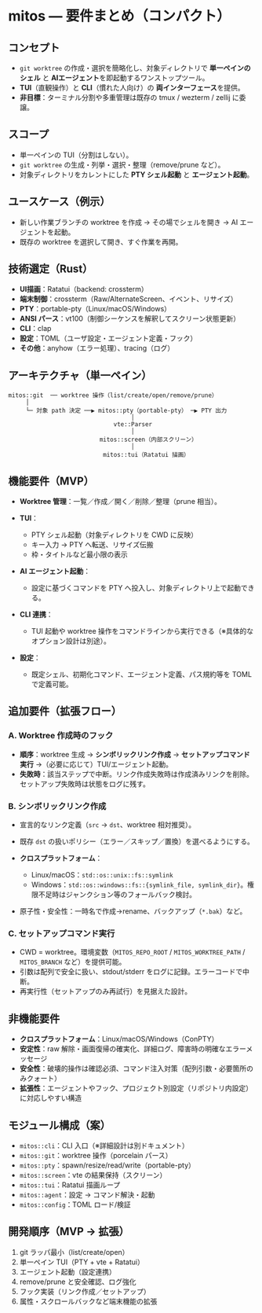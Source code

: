 # mitos — 要件まとめ（コンパクト）

## コンセプト

* `git worktree` の作成・選択を簡略化し、対象ディレクトリで **単一ペインのシェル** と **AIエージェント**を即起動するワンストップツール。
* **TUI**（直観操作）と **CLI**（慣れた人向け）の **両インターフェース**を提供。
* **非目標**：ターミナル分割や多重管理は既存の tmux / wezterm / zellij に委譲。

## スコープ

* 単一ペインの TUI（分割はしない）。
* `git worktree` の生成・列挙・選択・整理（remove/prune など）。
* 対象ディレクトリをカレントにした **PTY シェル起動** と **エージェント起動**。

## ユースケース（例示）

* 新しい作業ブランチの worktree を作成 → その場でシェルを開き → AI エージェントを起動。
* 既存の worktree を選択して開き、すぐ作業を再開。

## 技術選定（Rust）

* **UI描画**：Ratatui（backend: crossterm）
* **端末制御**：crossterm（Raw/AlternateScreen、イベント、リサイズ）
* **PTY**：portable-pty（Linux/macOS/Windows）
* **ANSI パース**：vt100（制御シーケンスを解釈してスクリーン状態更新）
* **CLI**：clap
* **設定**：TOML（ユーザ設定・エージェント定義・フック）
* **その他**：anyhow（エラー処理）、tracing（ログ）

## アーキテクチャ（単一ペイン）

```
mitos::git  ── worktree 操作（list/create/open/remove/prune）
     │
     └─ 対象 path 決定 ──▶ mitos::pty（portable-pty） ─▶ PTY 出力
                                   │
                              vte::Parser
                                   │
                          mitos::screen（内部スクリーン）
                                   │
                           mitos::tui（Ratatui 描画）
```

## 機能要件（MVP）

* **Worktree 管理**：一覧／作成／開く／削除／整理（prune 相当）。
* **TUI**：

  * PTY シェル起動（対象ディレクトリを CWD に反映）
  * キー入力 → PTY へ転送、リサイズ伝搬
  * 枠・タイトルなど最小限の表示
* **AI エージェント起動**：

  * 設定に基づくコマンドを PTY へ投入し、対象ディレクトリ上で起動できる。
* **CLI 連携**：

  * TUI 起動や worktree 操作をコマンドラインから実行できる（※具体的なオプション設計は別途）。
* **設定**：

  * 既定シェル、初期化コマンド、エージェント定義、パス規約等を TOML で定義可能。

## 追加要件（拡張フロー）

### A. Worktree 作成時のフック

* **順序**：worktree 生成 → **シンボリックリンク作成** → **セットアップコマンド実行** →（必要に応じて）TUI/エージェント起動。
* **失敗時**：該当ステップで中断。リンク作成失敗時は作成済みリンクを削除。セットアップ失敗時は状態をログに残す。

### B. シンボリックリンク作成

* 宣言的なリンク定義（`src` → `dst`、worktree 相対推奨）。
* 既存 `dst` の扱いポリシー（エラー／スキップ／置換）を選べるようにする。
* **クロスプラットフォーム**：

  * Linux/macOS：`std::os::unix::fs::symlink`
  * Windows：`std::os::windows::fs::{symlink_file, symlink_dir}`。権限不足時はジャンクション等のフォールバック検討。
* 原子性・安全性：一時名で作成→rename、バックアップ（`*.bak`）など。

### C. セットアップコマンド実行

* CWD = worktree。環境変数（`MITOS_REPO_ROOT` / `MITOS_WORKTREE_PATH` / `MITOS_BRANCH` など）を提供可能。
* 引数は配列で安全に扱い、stdout/stderr をログに記録。エラーコードで中断。
* 再実行性（セットアップのみ再試行）を見据えた設計。

## 非機能要件

* **クロスプラットフォーム**：Linux/macOS/Windows（ConPTY）
* **安定性**：raw 解除・画面復帰の確実化、詳細ログ、障害時の明確なエラーメッセージ
* **安全性**：破壊的操作は確認必須、コマンド注入対策（配列引数・必要箇所のみクォート）
* **拡張性**：エージェントやフック、プロジェクト別設定（リポジトリ内設定）に対応しやすい構造

## モジュール構成（案）

* `mitos::cli`：CLI 入口（※詳細設計は別ドキュメント）
* `mitos::git`：worktree 操作（porcelain パース）
* `mitos::pty`：spawn/resize/read/write（portable-pty）
* `mitos::screen`：vte の結果保持（スクリーン）
* `mitos::tui`：Ratatui 描画ループ
* `mitos::agent`：設定 → コマンド解決・起動
* `mitos::config`：TOML ロード/検証

## 開発順序（MVP → 拡張）

1. git ラッパ最小（list/create/open）
2. 単一ペイン TUI（PTY + vte + Ratatui）
3. エージェント起動（設定連携）
4. remove/prune と安全確認、ログ強化
5. フック実装（リンク作成／セットアップ）
6. 属性・スクロールバックなど端末機能の拡張
